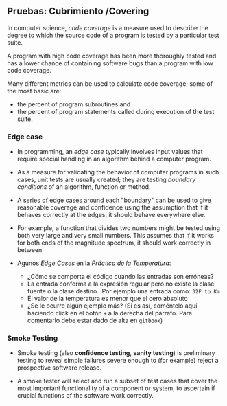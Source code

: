 <!-- toc -->
## Pruebas: Cubrimiento /Covering

In computer science, *code coverage* 
is a measure used to describe the degree to which the source code of a program 
is tested by a particular test suite. 

A program with high code coverage has been more thoroughly tested and has a lower chance of containing software bugs than a program with low code coverage. 

Many different metrics can be used to calculate code coverage; 
some of the most basic are:
  * the percent of program subroutines and 
  * the percent of program statements called during execution of the test suite.

### Edge case

* In programming, an *edge case* typically involves input values that require special handling in an algorithm behind a computer program.

*  As a measure for validating the behavior of computer programs in such cases, unit tests are usually created; they are testing *boundary conditions* of an algorithm, function or method. 

* A series of edge cases around each "boundary" can be used to give reasonable coverage and confidence using the assumption that if it behaves correctly at the edges, it should behave everywhere else.

* For example, a function that divides two numbers might be tested using both very large and very small numbers. This assumes that if it works for both ends of the magnitude spectrum, it should work correctly in between.

* Agunos *Edge Cases* en la *Práctica de la Temperatura*: 
  * ¿Cómo se comporta el código cuando las entradas son erróneas?
  * La entrada conforma a la expresión regular pero no existe la clase fuente o la clase destino . Por ejemplo una entrada como: `32F to Km`
  * El valor de la temperatura  es menor que el cero absoluto
  * ¿Se le ocurre algún ejemplo más? (Si es así, coméntelo aquí haciendo click en el botón `+` a la derecha del párrafo. Para comentarlo debe estar dado de alta en `gitbook`)

###  Smoke Testing

* Smoke testing (also **confidence testing**, **sanity testing**) is preliminary testing to reveal simple failures severe enough to (for example) reject a prospective software release. 

* A smoke tester will select and run a subset of test cases that cover the most important functionality of a component or system, to ascertain if crucial functions of the software work correctly. 

